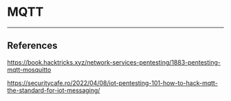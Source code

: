 # MQTT

---
## References

https://book.hacktricks.xyz/network-services-pentesting/1883-pentesting-mqtt-mosquitto

https://securitycafe.ro/2022/04/08/iot-pentesting-101-how-to-hack-mqtt-the-standard-for-iot-messaging/